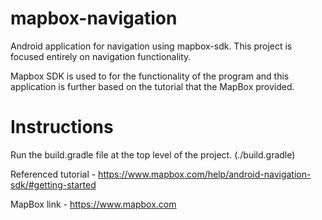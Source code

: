 # mapbox-navigation
Android application for navigation using mapbox-sdk. 
This project is focused entirely on navigation functionality.

Mapbox SDK is used to for the functionality of the program and this application is
further based on the tutorial that the MapBox provided.

# Instructions

Run the build.gradle file at the top level of the project. (./build.gradle) 

Referenced tutorial - https://www.mapbox.com/help/android-navigation-sdk/#getting-started

MapBox link  - https://www.mapbox.com


